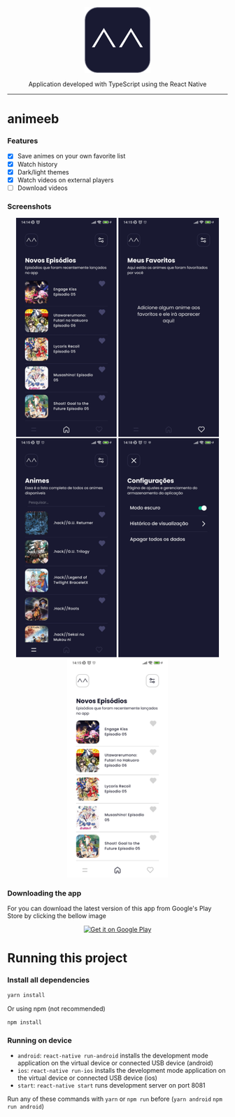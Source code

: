 <div align="center">
  <img src=".github/assets/icon play store.png" width=150 />
</div>
<p align="center">
    Application developed with TypeScript using the React Native
</p>

---

# animeeb

### Features

- [x] Save animes on your own favorite list
- [x] Watch history
- [x] Dark/light themes
- [x] Watch videos on external players
- [ ] Download videos

### Screenshots

<div align="center">
  <img src="./.github/assets/screenshots/01.jpg" height=500 />
  <img src="./.github/assets/screenshots/02.jpg" height=500 />
  <img src="./.github/assets/screenshots/03.jpg" height=500 />
  <img src="./.github/assets/screenshots/04.jpg" height=500 />
  <img src="./.github/assets/screenshots/05.jpg" height=500 />
</div>

### Downloading the app

For you can download the latest version of this app from Google's Play Store by clicking the bellow image

<div align="center">
  <a
    href="https://play.google.com/store/apps/details?id=com.animeeb&utm_source=utm_github_repo"
    ><img
      height="75"
      alt="Get it on Google Play"
      src="https://play.google.com/intl/en_us/badges/static/images/badges/en_badge_web_generic.png"
  /></a>
</div>

# Running this project

### Install all dependencies

```bash
yarn install
```
Or using npm (not recommended)
```bash
npm install
```

### Running on device

- `android`: `react-native run-android` installs the development mode application on the virtual device or connected USB device (android)
- `ios`: `react-native run-ios` installs the development mode application on the virtual device or connected USB device (ios)
- `start`: `react-native start` runs development server on port 8081

Run any of these commands with `yarn` or `npm run` before (`yarn android` `npm run android`)
